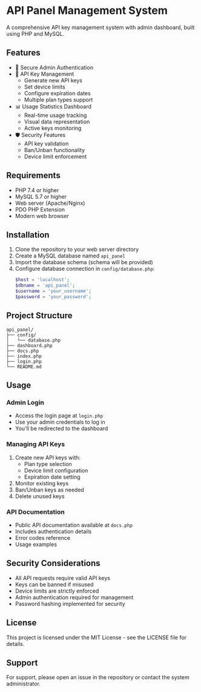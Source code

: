 # API Panel Management System

A comprehensive API key management system with admin dashboard, built using PHP and MySQL.

## Features

- 🔐 Secure Admin Authentication
- 🎯 API Key Management
  - Generate new API keys
  - Set device limits
  - Configure expiration dates
  - Multiple plan types support
- 📊 Usage Statistics Dashboard
  - Real-time usage tracking
  - Visual data representation
  - Active keys monitoring
- 🛡️ Security Features
  - API key validation
  - Ban/Unban functionality
  - Device limit enforcement

## Requirements

- PHP 7.4 or higher
- MySQL 5.7 or higher
- Web server (Apache/Nginx)
- PDO PHP Extension
- Modern web browser

## Installation

1. Clone the repository to your web server directory
2. Create a MySQL database named `api_panel`
3. Import the database schema (schema will be provided)
4. Configure database connection in `config/database.php`:
   ```php
   $host = 'localhost';
   $dbname = 'api_panel';
   $username = 'your_username';
   $password = 'your_password';
   ```

## Project Structure

```
api_panel/
├── config/
│   └── database.php
├── dashboard.php
├── docs.php
├── index.php
├── login.php
└── README.md
```

## Usage

### Admin Login
- Access the login page at `login.php`
- Use your admin credentials to log in
- You'll be redirected to the dashboard

### Managing API Keys
1. Create new API keys with:
   - Plan type selection
   - Device limit configuration
   - Expiration date setting
2. Monitor existing keys
3. Ban/Unban keys as needed
4. Delete unused keys

### API Documentation
- Public API documentation available at `docs.php`
- Includes authentication details
- Error codes reference
- Usage examples

## Security Considerations

- All API requests require valid API keys
- Keys can be banned if misused
- Device limits are strictly enforced
- Admin authentication required for management
- Password hashing implemented for security

## License

This project is licensed under the MIT License - see the LICENSE file for details.

## Support

For support, please open an issue in the repository or contact the system administrator.
